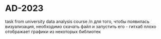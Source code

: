 # AD-2023
task from university data analysis course  /n
для того, чтобы появилась визуализация, необходимо скачать файл и запустить его - гитхаб плохо отображает графики из некоторых библиотек
